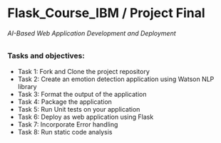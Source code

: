 # Flask_Course_IBM / Project Final
######  AI-Based Web Application Development and Deployment
### Tasks and objectives:
* Task 1: Fork and Clone the project repository
* Task 2: Create an emotion detection application using Watson NLP library
* Task 3: Format the output of the application
* Task 4: Package the application
* Task 5: Run Unit tests on your application
* Task 6: Deploy as web application using Flask
* Task 7: Incorporate Error handling
* Task 8: Run static code analysis


#